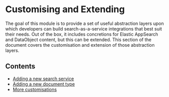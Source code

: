 # Customising and Extending

The goal of this module is to provide a set of useful abstraction layers upon which developers
can build search-as-a-service integrations that best suit their needs. Out of the box, it
includes concretions for Elastic AppSearch and DataObject content, but this can be extended.
This section of the document covers the customisation and extension of those abstraction
layers.

## Contents

* [Adding a new search service](customising_add_search_service.md)
* [Adding a new document type](customising_add_document_type.md)
* [More customisations](customising_more.md)


